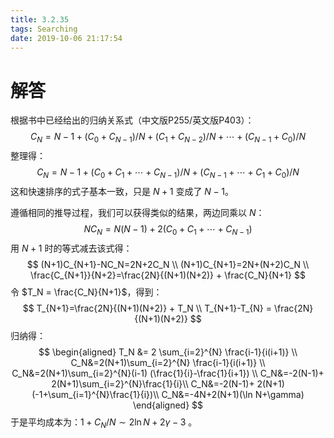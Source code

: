 ```yaml
---
title: 3.2.35
tags: Searching
date: 2019-10-06 21:17:54
---
```


# 解答

根据书中已经给出的归纳关系式（中文版P255/英文版P403）：
$$
C_N=N-1+(C_0+C_{N-1})/N+(C_1+C_{N-2})/N+\cdots+(C_{N-1}+C_0)/N
$$
整理得：
$$
C_N=N-1+(C_0+C_1+\cdots+C_{N-1})/N+(C_{N-1}+\cdots+C_1+C_0)/N
$$
这和快速排序的式子基本一致，只是 $N+1$ 变成了 $N-1$。

遵循相同的推导过程，我们可以获得类似的结果，两边同乘以 $N$：
$$
NC_N=N(N-1)+2(C_0+C_1+\cdots+C_{N-1})
$$
用 $N+1$ 时的等式减去该式得：
$$
(N+1)C_{N+1}-NC_N=2N+2C_N \\
(N+1)C_{N+1}=2N+(N+2)C_N \\
\frac{C_{N+1}}{N+2}=\frac{2N}{(N+1)(N+2)} + \frac{C_N}{N+1}
$$
令 $T_N = \frac{C_N}{N+1}$，得到：
$$
T_{N+1}=\frac{2N}{(N+1)(N+2)} + T_N \\
T_{N+1}-T_{N} = \frac{2N}{(N+1)(N+2)}
$$
归纳得：
$$
\begin{aligned}
T_N &= 2 \sum_{i=2}^{N} \frac{i-1}{i(i+1)} \\
C_N&=2(N+1)\sum_{i=2}^{N} \frac{i-1}{i(i+1)} \\
C_N&=2(N+1)\sum_{i=2}^{N}(i-1) (\frac{1}{i}-\frac{1}{i+1}) \\
C_N&=-2(N-1)+ 2(N+1)\sum_{i=2}^{N}\frac{1}{i}\\
C_N&=-2(N-1)+ 2(N+1)(-1+\sum_{i=1}^{N}\frac{1}{i})\\
C_N&=-4N+2(N+1)(\ln N+\gamma)
\end{aligned}
$$
于是平均成本为：$1+C_N/N \sim 2\ln N+2\gamma-3$ 。